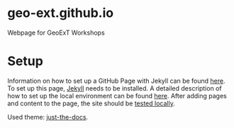 # geo-ext.github.io
Webpage for GeoExT Workshops

# Setup

Information on how to set up a GitHub Page with Jekyll can be found [here](https://docs.github.com/en/pages/setting-up-a-github-pages-site-with-jekyll).
To set up this page, [Jekyll](https://jekyllrb.com/) needs to be installed. A detailed description of how to set up the local environment can be found [here](https://docs.github.com/en/pages/setting-up-a-github-pages-site-with-jekyll/creating-a-github-pages-site-with-jekyll#prerequisites).
After adding pages and content to the page, the site should be [tested locally](https://docs.github.com/en/pages/setting-up-a-github-pages-site-with-jekyll/testing-your-github-pages-site-locally-with-jekyll).


Used theme: [just-the-docs](https://jekyllthemes.io/theme/just-the-docs).


